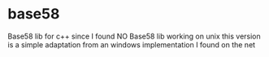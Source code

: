 # base58
Base58 lib for c++ since I found NO Base58 lib working on unix
this version is a simple adaptation from an windows implementation I found on the net
